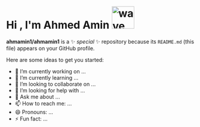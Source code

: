 <div class="banner-text"><h1>Hi , I'm Ahmed Amin <img src="https://media.giphy.com/media/hvRJCLFzcasrR4ia7z/giphy.gif" width="60rem" alt="wave" class="wave_img"></h1>



**ahmamin1/ahmamin1** is a ✨ _special_ ✨ repository because its `README.md` (this file) appears on your GitHub profile.


Here are some ideas to get you started:

- 🔭 I’m currently working on ...
- 🌱 I’m currently learning ...
- 👯 I’m looking to collaborate on ...
- 🤔 I’m looking for help with ...
- 💬 Ask me about ...
- 📫 How to reach me: ...
- 😄 Pronouns: ...
- ⚡ Fun fact: ...

